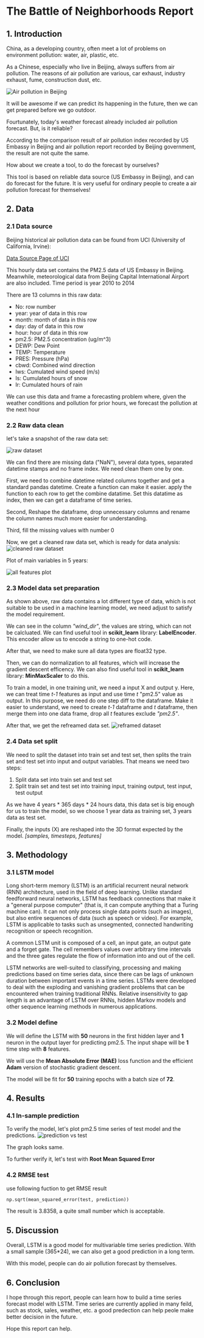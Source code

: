 # The Battle of Neighborhoods Report
## 1. Introduction
China, as a developing country, often meet a lot of problems on environment pollution: water, air, plastic, etc.

As a Chinese, especially who live in Beijing, always suffers from air pollution. The reasons of air pollution are various, car exhaust, industry exhaust, fume, construction dust, etc.

![Air pollution in Beijing](https://github.com/lc3t/IBMDataScience/blob/master/pic/pollution.jpg "Air pollution in Beijing")

It will be awesome if we can predict its happening in the future, then we can get prepared before we go outdoor.

Fourtunately, today's weather forecast already included air pollution forecast. But, is it reliable?

According to the comparison result of air pollution index recorded by US Embassy in Beijing and air pollution report recorded by Beijing government, the result are not quite the same.

How about we create a tool, to do the forecast by ourselves?

This tool is based on reliable data source (US Embassy in Beijing), and can do forecast for the future. It is very useful for ordinary people to create a air pollution forecast for themselves!

## 2. Data
### 2.1 Data source
Beijing historical air pollution data can be found from UCI (University of California, Irvine):

[Data Source Page of UCI](https://archive.ics.uci.edu/ml/datasets/Beijing+PM2.5+Data)

This hourly data set contains the PM2.5 data of US Embassy in Beijing. Meanwhile, meteorological data from Beijing Capital International Airport are also included.
Time period is year 2010 to 2014

There are 13 columns in this raw data:
* No: row number 
* year: year of data in this row 
* month: month of data in this row 
* day: day of data in this row 
* hour: hour of data in this row 
* pm2.5: PM2.5 concentration (ug/m^3) 
* DEWP: Dew Point 
* TEMP: Temperature
* PRES: Pressure (hPa) 
* cbwd: Combined wind direction 
* Iws: Cumulated wind speed (m/s) 
* Is: Cumulated hours of snow 
* Ir: Cumulated hours of rain 

We can use this data and frame a forecasting problem where, given the weather conditions and pollution for prior hours, we forecast the pollution at the next hour

### 2.2 Raw data clean
let's take a snapshot of the raw data set:

![raw dataset](https://github.com/lc3t/IBMDataScience/blob/master/pic/raw_dataset.png "raw dataset")

We can find there are missing data ("NaN"), several data types, separated datetime stamps and no frame index. We need clean them one by one.

First, we need to combine datetime related columns together and get a standard pandas datetime. Create a function can make it easier. apply the function to each row to get the combine datatime. Set this datatime as index, then we can get a dataframe of time series.

Second, Reshape the dataframe, drop unnecessary columns and rename the column names much more easier for understanding.

Third, fill the missing values with number 0

Now, we get a cleaned raw data set, which is ready for data analysis:
![cleaned raw dataset](https://github.com/lc3t/IBMDataScience/blob/master/pic/cleaned_raw_data.png "cleaned raw data")

Plot of main variables in 5 years:

![all features plot](https://github.com/lc3t/IBMDataScience/blob/master/pic/all_feature_plot.png "all features plot")


### 2.3 Model data set preparation
As shown above, raw data contains a lot different type of data, which is not suitable to be used in a machine learning model, we need adjust to satisfy the model requirement.

We can see in the column _"wind_dir"_, the values are string, which can not be calcluated. We can find useful tool in __scikit_learn__ library: __LabelEncoder__. This encoder allow us to encode a string to one-hot code.

After that, we need to make sure all data types are float32 type.

Then, we can do normalization to all features, which will increase the gradient descent efficency. We can also find useful tool in __scikit_learn__ library: __MinMaxScaler__ to do this.

To train a model, in one training unit, we need a input X and output y. Here, we can treat time _t-1_ features as input and use time _t_ "pm2.5" value as output. In this purpose, we need do one step diff to the dataframe. Make it easier to understand, we need to create _t-1_ dataframe and _t_ dataframe, then merge them into one data frame, drop all _t_ features exclude _"pm2.5"_. 

After that, we get the refreamed data set.
![reframed dataset](https://github.com/lc3t/IBMDataScience/blob/master/pic/reframed.png "reframed dataset")

### 2.4 Data set split
We need to split the dataset into train set and test set, then splits the train set and test set into input and output variables. That means we need two steps:

1. Split data set into train set and test set
2. Split train set and test set into training input, training output, test input, test output

As we have 4 years * 365 days * 24 hours data,  this data set is big enough for us to train the model, so we choose 1 year data as training set, 3 years data as test set.

Finally, the inputs (X) are reshaped into the 3D format expected by the model. _[samples, timesteps, features]_

## 3. Methodology
### 3.1 LSTM model
Long short-term memory (LSTM) is an artificial recurrent neural network (RNN) architecture, used in the field of deep learning. Unlike standard feedforward neural networks, LSTM has feedback connections that make it a "general purpose computer" (that is, it can compute anything that a Turing machine can). It can not only process single data points (such as images), but also entire sequences of data (such as speech or video). For example, LSTM is applicable to tasks such as unsegmented, connected handwriting recognition or speech recognition.

A common LSTM unit is composed of a cell, an input gate, an output gate and a forget gate. The cell remembers values over arbitrary time intervals and the three gates regulate the flow of information into and out of the cell.

LSTM networks are well-suited to classifying, processing and making predictions based on time series data, since there can be lags of unknown duration between important events in a time series. LSTMs were developed to deal with the exploding and vanishing gradient problems that can be encountered when training traditional RNNs. Relative insensitivity to gap length is an advantage of LSTM over RNNs, hidden Markov models and other sequence learning methods in numerous applications.

### 3.2 Model define
We will define the LSTM with __50__ neurons in the first hidden layer and __1__ neuron in the output layer for predicting pm2.5. The input shape will be __1__ time step with __8__ features.

We will use the __Mean Absolute Error (MAE)__ loss function and the efficient __Adam__ version of stochastic gradient descent.

The model will be fit for __50__ training epochs with a batch size of __72__.

## 4. Results
### 4.1 In-sample prediction
To verify the model, let's plot pm2.5 time series of test model and the predictions.
![prediction vs test](https://github.com/lc3t/IBMDataScience/blob/master/pic/forecastvstest.png "prediction vs test")

The graph looks same.

To further verify it, let's test with __Root Mean Squared Error__

### 4.2 RMSE test
use following fuction to get RMSE result
```python
np.sqrt(mean_squared_error(test, prediction))
```
The result is 3.8358, a quite small number which is acceptable.

## 5. Discussion
Overall, LSTM is a good model for multivariable time series prediction. With a small sample (365*24), we can also get a good prediction in a long term.

With this model, people can do air pollution forecast by themselves.

## 6. Conclusion
I hope through this report, people can learn how to build a time series forecast model with LSTM. Time series are currently applied in many feild, such as stock, sales, weather, etc. a good predection can help peole make better decision in the future.

Hope this report can help.


